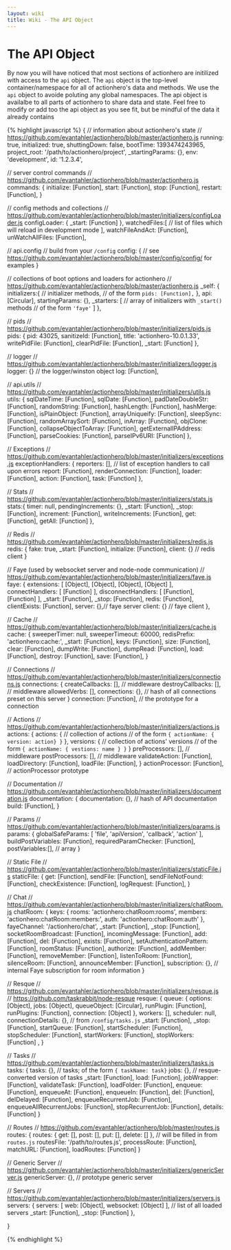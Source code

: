 ```yaml
---
layout: wiki
title: Wiki - The API Object
---
```


# The API Object

By now you will have noticed that most sections of actionhero are initilized with access to the `api` object.  The `api` object is the top-level container/namespace for all of actionhero's data and methods.  We use the `api` object to avoide poluting any global namespaces.  The api object is availalbe to all parts of actionhero to share data and state.  Feel free to modify or add too the api object as you see fit, but be mindful of the data it already contains

{% highlight javascript %}
{ 
  // information about actionhero's state
  // https://github.com/evantahler/actionhero/blob/master/actionhero.js
  running: true,
  initialized: true,
  shuttingDown: false,
  bootTime: 1393474243965,
  project_root: '/path/to/actionhero/project',
  _startingParams: {},
  env: 'development',
  id: '1.2.3.4',

  // server control commands
  // https://github.com/evantahler/actionhero/blob/master/actionhero.js
  commands: {
    initialize: [Function],
    start: [Function],
    stop: [Function],
    restart: [Function],
  }

  // config methods and collections
  // https://github.com/evantahler/actionhero/blob/master/initializers/configLoader.js
  configLoader: { _start: [Function] },
  watchedFiles:[ 
    // list of files which will reload in development mode
  ],
  watchFileAndAct: [Function],
  unWatchAllFiles: [Function],

  // api.config
  // build from your `/config`
  config: {
    // see https://github.com/evantahler/actionhero/blob/master/config/config/ for examples
  }

  // collections of boot options and loaders for actionhero 
  // https://github.com/evantahler/actionhero/blob/master/actionhero.js
  _self: { 
    initializers:{ 
      // initializer methods,
      // of the form `pids: [Function],`
    },
    api: [Circular],
    startingParams: {},
    _starters: [
     // array of initializers with `_start()` methods
     // of the form `'faye'`
    ] 
  },
  
  // pids
  // https://github.com/evantahler/actionhero/blob/master/initializers/pids.js
  pids: { 
    pid: 43025,
    sanitizeId: [Function],
    title: 'actionhero-10.0.1.33',
    writePidFile: [Function],
    clearPidFile: [Function],
    _start: [Function] 
  },

  // logger
  // https://github.com/evantahler/actionhero/blob/master/initializers/logger.js
  logger: {} // the logger/winston object
  log: [Function],

  // api.utils
  // https://github.com/evantahler/actionhero/blob/master/initializers/utils.js
  utils: { 
    sqlDateTime: [Function],
    sqlDate: [Function],
    padDateDoubleStr: [Function],
    randomString: [Function],
    hashLength: [Function],
    hashMerge: [Function],
    isPlainObject: [Function],
    arrayUniqueify: [Function],
    sleepSync: [Function],
    randomArraySort: [Function],
    inArray: [Function],
    objClone: [Function],
    collapseObjectToArray: [Function],
    getExternalIPAddress: [Function],
    parseCookies: [Function],
    parseIPv6URI: [Function] 
  },

  // Exceptions 
  // https://github.com/evantahler/actionhero/blob/master/initializers/exceptions.js
  exceptionHandlers: { 
    reporters: [], // list of exception handlers to call upon errors
    report: [Function],
    renderConnection: [Function],
    loader: [Function],
    action: [Function],
    task: [Function] 
  },
  
  // Stats
  // https://github.com/evantahler/actionhero/blob/master/initializers/stats.js
  stats:{ 
    timer: null,
    pendingIncrements: {},
    _start: [Function],
    _stop: [Function],
    increment: [Function],
    writeIncrements: [Function],
    get: [Function],
    getAll: [Function] 
  },
  
  // Redis
  // https://github.com/evantahler/actionhero/blob/master/initializers/redis.js
  redis: { 
    fake: true,
    _start: [Function],
    initialize: [Function],
    client: {} // redis client
  }
  
  // Faye (used by websocket server and node-node communication)
  // https://github.com/evantahler/actionhero/blob/master/initializers/faye.js
  faye: {
    extensions: [ [Object], [Object], [Object], [Object] ],
    connectHandlers: [ [Function] ],
    disconnectHandlers: [ [Function], [Function] ],
    _start: [Function],
    _stop: [Function],
    redis: [Function],
    clientExists: [Function],
    server: {},// faye server 
    client: {} // faye client
  },
  
  // Cache
  // https://github.com/evantahler/actionhero/blob/master/initializers/cache.js
  cache: {
    sweeperTimer: null,
    sweeperTimeout: 60000,
    redisPrefix: 'actionhero:cache:',
    _start: [Function],
    keys: [Function],
    size: [Function],
    clear: [Function],
    dumpWrite: [Function],
    dumpRead: [Function],
    load: [Function],
    destroy: [Function],
    save: [Function],
  }
  
  // Connections
  // https://github.com/evantahler/actionhero/blob/master/initializers/connections.js
  connections: {
    createCallbacks: [],  // middleware
    destroyCallbacks: [], // middleware
    allowedVerbs: [],
    connections: {}, // hash of all connections preset on this server
  }
  connection: [Function], // the prototype for a connection
  
  // Actions
  // https://github.com/evantahler/actionhero/blob/master/initializers/actions.js
  actions: {
    actions: {
      // collection of actions
      // of the form `{ actionName: { version: action} }`
    },
    versions: {
      // collection of actions' versions
      // of the form `{ actionName: { vestions: name } }`
    }
    preProcessors: [],  // middleware
    postProcessors: [], // middleware
    validateAction: [Function],
    loadDirectory: [Function],
    loadFile: [Function],
  }
  actionProcessor: [Function], // actionProcessor prototype

  // Documentation
  // https://github.com/evantahler/actionhero/blob/master/initializers/documentation.js
  documentation: {
    documentation: {}, // hash of API documentation
    build: [Function],
  }
  
  // Params
  // https://github.com/evantahler/actionhero/blob/master/initializers/params.js
  params: {
    globalSafeParams: [ 'file', 'apiVersion', 'callback', 'action' ],
    buildPostVariables: [Function],
    requiredParamChecker: [Function],
    postVariables:[], // array
  }
  
  // Static File
  // https://github.com/evantahler/actionhero/blob/master/initializers/staticFile.js
  staticFile: {
    get: [Function],
    sendFile: [Function],
    sendFileNotFound: [Function],
    checkExistence: [Function],
    logRequest: [Function],
  }
  
  // Chat
  // https://github.com/evantahler/actionhero/blob/master/initializers/chatRoom.js
  chatRoom: {
    keys: { 
      rooms: 'actionhero:chatRoom:rooms',
      members: 'actionhero:chatRoom:members:',
      auth: 'actionhero:chatRoom:auth' 
    },
    fayeChannel: '/actionhero/chat',
    _start: [Function],
    _stop: [Function],
    socketRoomBroadcast: [Function],
    incomingMessage: [Function],
    add: [Function],
    del: [Function],
    exists: [Function],
    setAuthenticationPattern: [Function],
    roomStatus: [Function],
    authorize: [Function],
    addMember: [Function],
    removeMember: [Function],
    listenToRoom: [Function],
    silenceRoom: [Function],
    announceMember: [Function],
    subscription: {}, // internal Faye subscription for room information
  }
  
  // Resque
  // https://github.com/evantahler/actionhero/blob/master/initializers/resque.js
  // https://github.com/taskrabbit/node-resque
  resque: {
    queue: { 
      options: [Object],
      jobs: [Object],
      queueObject: [Circular],
      runPlugin: [Function],
      runPlugins: [Function],
      connection: [Object] 
    },
    workers: [],
    scheduler: null,
    connectionDetails: {}, // from `/config/tasks.js`
    _start: [Function],
    _stop: [Function],
    startQueue: [Function],
    startScheduler: [Function],
    stopScheduler: [Function],
    startWorkers: [Function],
    stopWorkers: [Function] ,
  }
  
  // Tasks
  // https://github.com/evantahler/actionhero/blob/master/initializers/tasks.js
  tasks: {
    tasks: {}, // tasks; of the form `{ taskName: task}`
    jobs: {}, // resque-converted version of tasks
    _start: [Function],
    load: [Function],
    jobWrapper: [Function],
    validateTask: [Function],
    loadFolder: [Function],
    enqueue: [Function],
    enqueueAt: [Function],
    enqueueIn: [Function],
    del: [Function],
    delDelayed: [Function],
    enqueueRecurrentJob: [Function],
    enqueueAllRecurrentJobs: [Function],
    stopRecurrentJob: [Function],
    details: [Function] 
  }
  
  // Routes
  // https://github.com/evantahler/actionhero/blob/master/routes.js
  routes: {
    routes: { get: [], post: [], put: [], delete: [] }, // will be filled in from `routes.js`
    routesFile: '/path/to/routes.js',
    processRoute: [Function],
    matchURL: [Function],
    loadRoutes: [Function]
  }
  
  // Generic Server
  // https://github.com/evantahler/actionhero/blob/master/initializers/genericServer.js
  genericServer: {}, // prototype generic server
 
  // Servers
  // https://github.com/evantahler/actionhero/blob/master/initializers/servers.js
  servers:
   { servers: [ web: [Object], websocket: [Object] ], // list of all loaded servers
     _start: [Function],
     _stop: [Function] },
  
 }

{% endhighlight %}